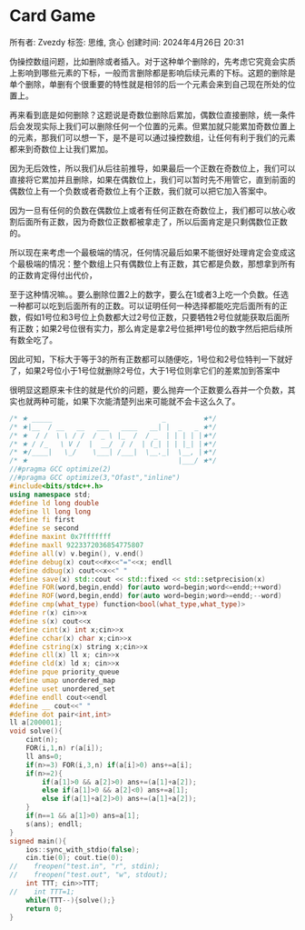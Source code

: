 # Card Game

所有者: Zvezdy
标签: 思维, 贪心
创建时间: 2024年4月26日 20:31

伪操控数组问题，比如删除或者插入。对于这种单个删除的，先考虑它究竟会实质上影响到哪些元素的下标，一般而言删除都是影响后续元素的下标。这题的删除是单个删除，单删有个很重要的特性就是相邻的后一个元素会来到自己现在所处的位置上。

再来看到底是如何删除？这题说是奇数位删除后累加，偶数位直接删除，统一条件后会发现实际上我们可以删除任何一个位置的元素。但累加就只能累加奇数位置上的元素，那我们可以想一下，是不是可以通过操控数组，让任何有利于我们的元素都来到奇数位上让我们累加。

因为无后效性，所以我们从后往前推导，如果最后一个正数在奇数位上，我们可以直接将它累加并且删除，如果在偶数位上，我们可以暂时先不用管它，直到前面的偶数位上有一个负数或者奇数位上有个正数，我们就可以把它加入答案中。

因为一旦有任何的负数在偶数位上或者有任何正数在奇数位上，我们都可以放心收割后面所有正数，因为奇数位正数都被拿走了，所以后面肯定是只剩偶数位正数的。

所以现在来考虑一个最极端的情况，任何情况最后如果不能很好处理肯定会变成这个最极端的情况：整个数组上只有偶数位上有正数，其它都是负数，那想拿到所有的正数肯定得付出代价，

至于这种情况嘛。。要么删除位置2上的数字，要么在1或者3上吃一个负数。任选一种都可以吃到后面所有的正数。可以证明任何一种选择都能吃完后面所有的正数，假如1号位和3号位上负数都大过2号位正数，只要牺牲2号位就能获取后面所有正数；如果2号位很有实力，那么肯定是拿2号位抵押1号位的数字然后把后续所有数全吃了。

因此可知，下标大于等于3的所有正数都可以随便吃，1号位和2号位特判一下就好了，如果2号位小于1号位就删除2号位，大于1号位则拿它们的差累加到答案中

很明显这题原来卡住的就是代价的问题，要么抛弃一个正数要么吞并一个负数，其实也就两种可能，如果下次能清楚列出来可能就不会卡这么久了。

```cpp
/* ★ _____                           _         ★*/
/* ★|__  / __   __   ___   ____   __| |  _   _ ★*/
/* ★  / /  \ \ / /  / _ \ |_  /  / _  | | | | |★*/
/* ★ / /_   \ V /  |  __/  / /  | (_| | | |_| |★*/
/* ★/____|   \_/    \___| /___|  \__._|  \__, |★*/
/* ★                                     |___/ ★*/
//#pragma GCC optimize(2)
//#pragma GCC optimize(3,"Ofast","inline")
#include<bits/stdc++.h>
using namespace std;
#define ld long double
#define ll long long
#define fi first
#define se second
#define maxint 0x7fffffff
#define maxll 9223372036854775807
#define all(v) v.begin(), v.end()
#define debug(x) cout<<#x<<"="<<x; endll
#define ddbug(x) cout<<x<<" "
#define save(x) std::cout << std::fixed << std::setprecision(x)
#define FOR(word,begin,endd) for(auto word=begin;word<=endd;++word)
#define ROF(word,begin,endd) for(auto word=begin;word>=endd;--word)
#define cmp(what_type) function<bool(what_type,what_type)>
#define r(x) cin>>x
#define s(x) cout<<x
#define cint(x) int x;cin>>x
#define cchar(x) char x;cin>>x
#define cstring(x) string x;cin>>x
#define cll(x) ll x; cin>>x
#define cld(x) ld x; cin>>x
#define pque priority_queue
#define umap unordered_map
#define uset unordered_set
#define endll cout<<endl
#define __ cout<<" "
#define dot pair<int,int>
ll a[200001];
void solve(){
    cint(n);
    FOR(i,1,n) r(a[i]);
    ll ans=0;
    if(n>=3) FOR(i,3,n) if(a[i]>0) ans+=a[i];
    if(n>=2){
        if(a[1]>0 && a[2]>0) ans+=(a[1]+a[2]);
        else if(a[1]>0 && a[2]<0) ans+=a[1];
        else if(a[1]+a[2]>0) ans+=(a[1]+a[2]);
    }
    if(n==1 && a[1]>0) ans=a[1];
    s(ans); endll;
}
signed main(){
    ios::sync_with_stdio(false);
    cin.tie(0); cout.tie(0);
//    freopen("test.in", "r", stdin);
//    freopen("test.out", "w", stdout);
    int TTT; cin>>TTT;
//    int TTT=1;
    while(TTT--){solve();}
    return 0;
}

```
